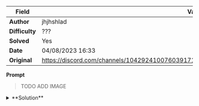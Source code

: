 |Field|Value|
|---|---|
|**Author**|jhjhshlad|
|**Difficulty**|???|
|**Solved**|Yes|
|**Date**|04/08/2023 16:33|
|**Original**|https://discord.com/channels/1042924100760391710/1110625554476040323/1137030440012754984|

**Prompt**
> TODO ADD IMAGE

<details>
  <summary>**Solution**</summary>
  
> In braille the screw tips read 'iroha'
</details>
